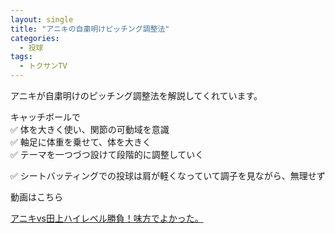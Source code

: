 ```yaml
---
layout: single
title: "アニキの自粛明けピッチング調整法"
categories:
  - 投球
tags:
  - トクサンTV
---
```



アニキが自粛明けのピッチング調整法を解説してくれています。

キャッチボールで  
✅ 体を大きく使い、関節の可動域を意識  
✅ 軸足に体重を乗せて、体を大きく  
✅ テーマを一つづつ設けて段階的に調整していく  


✅ シートバッティングでの投球は肩が軽くなっていて調子を見ながら、無理せず


動画はこちら
<!--<iframe width="560" height="315" src="https://www.youtube.com/embed/IeJG3h9YKZw" frameborder="0" allow="accelerometer; autoplay; encrypted-media; gyroscope; picture-in-picture" allowfullscreen></iframe>-->

[アニキvs田上ハイレベル勝負！味方でよかった。](https://youtu.be/IeJG3h9YKZw)